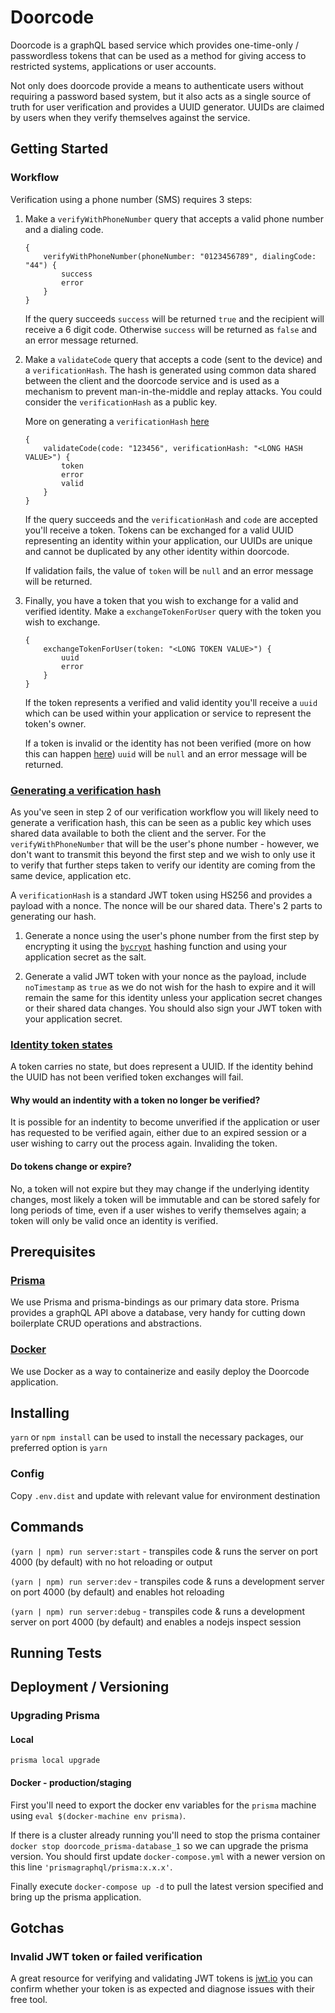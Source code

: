 # Doorcode

Doorcode is a graphQL based service which provides one-time-only / passwordless tokens that can be used as a method for giving access to restricted systems, applications or user accounts.

Not only does doorcode provide a means to authenticate users without requiring a password based system, but it also acts as a single source of truth for user verification and provides a UUID generator. UUIDs are claimed by users when they verify themselves against the service.

## Getting Started

### Workflow

Verification using a phone number (SMS) requires 3 steps:

1.  Make a `verifyWithPhoneNumber` query that accepts a valid phone number and a dialing code.

    ```
    {
        verifyWithPhoneNumber(phoneNumber: "0123456789", dialingCode: "44") {
            success
            error
        }
    }
    ```

    If the query succeeds `success` will be returned `true` and the recipient will receive a 6 digit code. Otherwise `success` will be returned as `false` and an error message returned.

2.  Make a `validateCode` query that accepts a code (sent to the device) and a `verificationHash`. The hash is generated using common data shared between the client and the doorcode service and is used as a mechanism to prevent man-in-the-middle and replay attacks. You could consider the `verificationHash` as a public key.

    More on generating a `verificationHash` [here](#generating-a-verification-hash)

    ```
    {
        validateCode(code: "123456", verificationHash: "<LONG HASH VALUE>") {
            token
            error
            valid
        }
    }
    ```

    If the query succeeds and the `verificationHash` and `code` are accepted you'll receive a token. Tokens can be exchanged for a valid UUID representing an identity within your application, our UUIDs are unique and cannot be duplicated by any other identity within doorcode.

    If validation fails, the value of `token` will be `null` and an error message will be returned.

3.  Finally, you have a token that you wish to exchange for a valid and verified identity. Make a `exchangeTokenForUser` query with the token you wish to exchange.

    ```
    {
        exchangeTokenForUser(token: "<LONG TOKEN VALUE>") {
            uuid
            error
        }
    }
    ```

    If the token represents a verified and valid identity you'll receive a `uuid` which can be used within your application or service to represent the token's owner.

    If a token is invalid or the identity has not been verified (more on how this can happen [here](#identity-token-states)) `uuid` will be `null` and an error message will be returned.

### [Generating a verification hash](#generating-a-verification-hash)

As you've seen in step 2 of our verification workflow you will likely need to generate a verification hash, this can be seen as a public key which uses shared data available to both the client and the server. For the `verifyWithPhoneNumber` that will be the user's phone number - however, we don't want to transmit this beyond the first step and we wish to only use it to verify that further steps taken to verify our identity are coming from the same device, application etc.

A `verificationHash` is a standard JWT token using HS256 and provides a payload with a nonce. The nonce will be our shared data. There's 2 parts to generating our hash.

1.  Generate a nonce using the user's phone number from the first step by encrypting it using the [`bycrypt`](https://en.wikipedia.org/wiki/Bcrypt) hashing function and using your application secret as the salt.

2.  Generate a valid JWT token with your nonce as the payload, include `noTimestamp` as `true` as we do not wish for the hash to expire and it will remain the same for this identity unless your application secret changes or their shared data changes. You should also sign your JWT token with your application secret.

### [Identity token states](#identity-token-states)

A token carries no state, but does represent a UUID. If the identity behind the UUID has not been verified token exchanges will fail.

#### Why would an indentity with a token no longer be verified?

It is possible for an indentity to become unverified if the application or user has requested to be verified again, either due to an expired session or a user wishing to carry out the process again. Invaliding the token.

#### Do tokens change or expire?

No, a token will not expire but they may change if the underlying identity changes, most likely a token will be immutable and can be stored safely for long periods of time, even if a user wishes to verify themselves again; a token will only be valid once an identity is verified.

## Prerequisites

### [Prisma](https://github.com/graphcool/prisma)

We use Prisma and prisma-bindings as our primary data store. Prisma provides a graphQL API above a database, very handy for cutting down boilerplate CRUD operations and abstractions.

### [Docker](https://www.docker.com/)

We use Docker as a way to containerize and easily deploy the Doorcode application.

## Installing

`yarn` or `npm install` can be used to install the necessary packages, our preferred option is `yarn`

### Config

Copy `.env.dist` and update with relevant value for environment destination

## Commands

`(yarn | npm) run server:start` - transpiles code & runs the server on port 4000 (by default) with no hot reloading or output

`(yarn | npm) run server:dev` - transpiles code & runs a development server on port 4000 (by default) and enables hot reloading

`(yarn | npm) run server:debug` - transpiles code & runs a development server on port 4000 (by default) and enables a nodejs inspect session

## Running Tests

## Deployment / Versioning

### Upgrading Prisma

#### Local

`prisma local upgrade`

#### Docker - production/staging

First you'll need to export the docker env variables for the `prisma` machine using `eval $(docker-machine env prisma)`.

If there is a cluster already running you'll need to stop the prisma container `docker stop doorcode_prisma-database_1` so we can upgrade the prisma version. You should first update `docker-compose.yml` with a newer version on this line `'prismagraphql/prisma:x.x.x'`.

Finally execute `docker-compose up -d` to pull the latest version specified and bring up the prisma application.

## Gotchas

### Invalid JWT token or failed verification

A great resource for verifying and validating JWT tokens is [jwt.io](https://jwt.io/) you can confirm whether your token is as expected and diagnose issues with their free tool.
